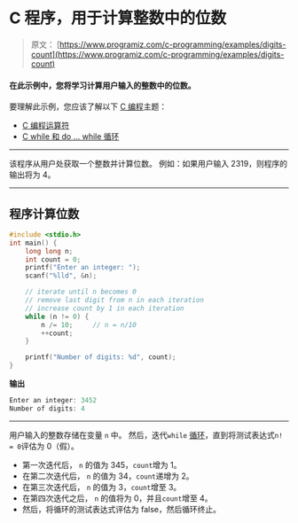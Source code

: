 # C 程序，用于计算整数中的位数

> 原文： [https://www.programiz.com/c-programming/examples/digits-count](https://www.programiz.com/c-programming/examples/digits-count)

#### 在此示例中，您将学习计算用户输入的整数中的位数。

要理解此示例，您应该了解以下 [C 编程](/c-programming "C tutorial")主题：

*   [C 编程运算符](/c-programming/c-operators)
*   [C while 和 do ... while 循环](/c-programming/c-do-while-loops)

* * *

该程序从用户处获取一个整数并计算位数。 例如：如果用户输入 2319，则程序的输出将为 4。

* * *

## 程序计算位数

```c
#include <stdio.h>
int main() {
    long long n;
    int count = 0;
    printf("Enter an integer: ");
    scanf("%lld", &n);

    // iterate until n becomes 0
    // remove last digit from n in each iteration
    // increase count by 1 in each iteration
    while (n != 0) {
        n /= 10;     // n = n/10
        ++count;
    }

    printf("Number of digits: %d", count);
} 
```

**输出**

```c
Enter an integer: 3452
Number of digits: 4 
```

* * *

用户输入的整数存储在变量 `n` 中。 然后，迭代`while` [循环](https://www.programiz.com/c-programming/c-do-while-loops)，直到将测试表达式`n! = 0`评估为 0（假）。

*   第一次迭代后， `n` 的值为 345，`count`增为 1。
*   在第二次迭代后， `n` 的值为 34，`count`递增为 2。
*   在第三次迭代后， `n` 的值为 3，`count`增至 3。
*   在第四次迭代之后， `n` 的值将为 0，并且`count`增至 4。
*   然后，将循环的测试表达式评估为 false，然后循环终止。
